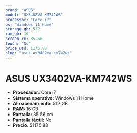 ```yaml
---
brand: "ASUS"
model: "UX3402VA-KM742WS"
processor: "Core i7"
os: "Windows 11 Home"
storage_gb: 512
ram_gb: 16
screen_cm: 35.56
touch: "No"
price_usd: 1175.88
slug: "asus-ux3402va-km742ws"
---
```


# ASUS UX3402VA-KM742WS

- **Procesador:** Core i7
- **Sistema operativo:** Windows 11 Home
- **Almacenamiento:** 512 GB
- **RAM:** 16 GB
- **Pantalla:** 35.56 cm
- **Pantalla táctil:** No
- **Precio:** $1175.88
